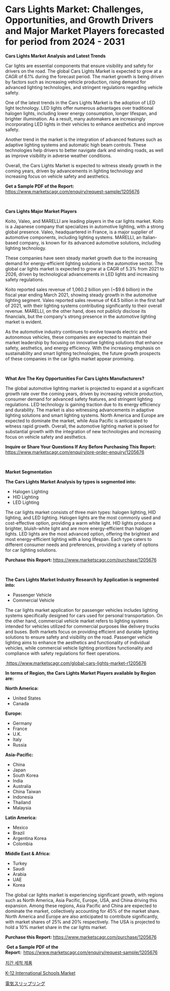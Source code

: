<p><h1>Cars Lights Market: Challenges, Opportunities, and Growth Drivers and Major Market Players forecasted for period from 2024 - 2031</h1></p><p><strong>Cars Lights Market Analysis and Latest Trends</strong></p>
<p><p>Car lights are essential components that ensure visibility and safety for drivers on the road. The global Cars Lights Market is expected to grow at a CAGR of 6.1% during the forecast period. The market growth is being driven by factors such as increasing vehicle production, rising demand for advanced lighting technologies, and stringent regulations regarding vehicle safety.</p><p>One of the latest trends in the Cars Lights Market is the adoption of LED light technology. LED lights offer numerous advantages over traditional halogen lights, including lower energy consumption, longer lifespan, and brighter illumination. As a result, many automakers are increasingly incorporating LED lights in their vehicles to enhance aesthetics and improve safety.</p><p>Another trend in the market is the integration of advanced features such as adaptive lighting systems and automatic high beam controls. These technologies help drivers to better navigate dark and winding roads, as well as improve visibility in adverse weather conditions.</p><p>Overall, the Cars Lights Market is expected to witness steady growth in the coming years, driven by advancements in lighting technology and increasing focus on vehicle safety and aesthetics.</p></p>
<p><strong>Get a Sample PDF of the Report:&nbsp;</strong> <a href="https://www.marketscagr.com/enquiry/request-sample/1205676">https://www.marketscagr.com/enquiry/request-sample/1205676</a></p>
<p>&nbsp;</p>
<p><strong>Cars Lights Major Market Players</strong></p>
<p><p>Koito, Valeo, and MARELLI are leading players in the car lights market. Koito is a Japanese company that specializes in automotive lighting, with a strong global presence. Valeo, headquartered in France, is a major supplier of automotive components, including lighting systems. MARELLI, an Italian-based company, is known for its advanced automotive solutions, including lighting technology.</p><p>These companies have seen steady market growth due to the increasing demand for energy-efficient lighting solutions in the automotive sector. The global car lights market is expected to grow at a CAGR of 5.3% from 2021 to 2026, driven by technological advancements in LED lights and increasing safety regulations.</p><p>Koito reported sales revenue of 1,060.2 billion yen (~$9.6 billion) in the fiscal year ending March 2021, showing steady growth in the automotive lighting segment. Valeo reported sales revenue of €4.5 billion in the first half of 2021, with their lighting systems contributing significantly to their overall revenue. MARELLI, on the other hand, does not publicly disclose its financials, but the company's strong presence in the automotive lighting market is evident.</p><p>As the automotive industry continues to evolve towards electric and autonomous vehicles, these companies are expected to maintain their market leadership by focusing on innovative lighting solutions that enhance safety, aesthetics, and energy efficiency. With the increasing emphasis on sustainability and smart lighting technologies, the future growth prospects of these companies in the car lights market appear promising.</p></p>
<p>&nbsp;</p>
<p><strong>What Are The Key Opportunities For Cars Lights Manufacturers?</strong></p>
<p><p>The global automotive lighting market is projected to expand at a significant growth rate over the coming years, driven by increasing vehicle production, consumer demand for advanced safety features, and stringent lighting regulations. LED technology is gaining traction due to its energy efficiency and durability. The market is also witnessing advancements in adaptive lighting solutions and smart lighting systems. North America and Europe are expected to dominate the market, while Asia Pacific is anticipated to witness rapid growth. Overall, the automotive lighting market is poised for substantial growth with the integration of new technologies and increasing focus on vehicle safety and aesthetics.</p></p>
<p><strong>Inquire or Share Your Questions If Any Before Purchasing This Report:</strong> <a href="https://www.marketscagr.com/enquiry/pre-order-enquiry/1205676">https://www.marketscagr.com/enquiry/pre-order-enquiry/1205676</a></p>
<p>&nbsp;</p>
<p><strong>Market Segmentation</strong></p>
<p><strong>The Cars Lights Market Analysis by types is segmented into:</strong></p>
<p><ul><li>Halogen Lighting</li><li>HID Lighting</li><li>LED Lighting</li></ul></p>
<p><p>The car lights market consists of three main types: halogen lighting, HID lighting, and LED lighting. Halogen lights are the most commonly used and cost-effective option, providing a warm white light. HID lights produce a brighter, bluish-white light and are more energy-efficient than halogen lights. LED lights are the most advanced option, offering the brightest and most energy-efficient lighting with a long lifespan. Each type caters to different consumer needs and preferences, providing a variety of options for car lighting solutions.</p></p>
<p><strong>Purchase this Report:&nbsp;</strong><a href="https://www.marketscagr.com/purchase/1205676">https://www.marketscagr.com/purchase/1205676</a></p>
<p>&nbsp;</p>
<p><strong>The Cars Lights Market Industry Research by Application is segmented into:</strong></p>
<p><ul><li>Passenger Vehicle</li><li>Commercial Vehicle</li></ul></p>
<p><p>The car lights market application for passenger vehicles includes lighting systems specifically designed for cars used for personal transportation. On the other hand, commercial vehicle market refers to lighting systems intended for vehicles utilized for commercial purposes like delivery trucks and buses. Both markets focus on providing efficient and durable lighting solutions to ensure safety and visibility on the road. Passenger vehicle lighting aims to enhance the aesthetics and functionality of individual vehicles, while commercial vehicle lighting prioritizes functionality and compliance with safety regulations for fleet operations.</p></p>
<p><a href="https://www.marketscagr.com/global-cars-lights-market-r1205676">&nbsp;https://www.marketscagr.com/global-cars-lights-market-r1205676</a></p>
<p><strong>In terms of Region, the Cars Lights Market Players available by Region are:</strong></p>
<p>
    <p> <strong> North America: </strong>
        <ul>
            <li>United States</li>
            <li>Canada</li>
        </ul>
        </p> 
    <p> <strong> Europe: </strong>
        <ul>
            <li>Germany</li>
            <li>France</li>
            <li>U.K.</li>
            <li>Italy</li>
            <li>Russia</li>
        </ul>
        </p> 
    <p> <strong> Asia-Pacific: </strong>
        <ul>
            <li>China</li>
            <li>Japan</li>
            <li>South Korea</li>
            <li>India</li>
            <li>Australia</li>
            <li>China Taiwan</li>
            <li>Indonesia</li>
            <li>Thailand</li>
            <li>Malaysia</li>
        </ul>
        </p> 
    <p> <strong> Latin America: </strong>
        <ul>
            <li>Mexico</li>
            <li>Brazil</li>
            <li>Argentina Korea</li>
            <li>Colombia</li>
        </ul>
        </p> 
    <p> <strong> Middle East & Africa: </strong>
        <ul>
            <li>Turkey</li>
            <li>Saudi</li>
            <li>Arabia</li>
            <li>UAE</li>
            <li>Korea</li>
        </ul>
    </p>
    </p>
<p><p>The global car lights market is experiencing significant growth, with regions such as North America, Asia Pacific, Europe, USA, and China driving this expansion. Among these regions, Asia Pacific and China are expected to dominate the market, collectively accounting for 45% of the market share. North America and Europe are also anticipated to contribute significantly, with market shares of 25% and 20% respectively. The USA is projected to hold a 10% market share in the car lights market.</p></p>
<p><strong>Purchase this Report: </strong><a href="https://www.marketscagr.com/purchase/1205676">https://www.marketscagr.com/purchase/1205676</a></p>
<p>&nbsp;<strong>Get a Sample PDF of the Report:&nbsp;&nbsp;</strong><a href="https://www.marketscagr.com/enquiry/request-sample/1205676">https://www.marketscagr.com/enquiry/request-sample/1205676</a></p>
<p><strong></strong></p>
<p><p><a href="https://github.com/vdhdwjyp90142/Market-Research-Report-List-3/blob/main/51753264080.md">치간 세척 제품</a></p><p><a href="https://github.com/lbird53714/Market-Research-Report-List-5/blob/main/k-12-international-schools-market.md">K-12 International Schools Market</a></p><p><a href="https://github.com/sghwr779811674/Market-Research-Report-List-3/blob/main/5926151502.md">電気スリップリング</a></p></p>